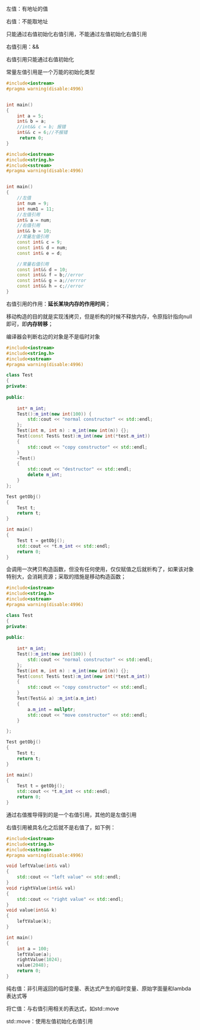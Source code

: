 左值：有地址的值

右值：不能取地址

只能通过右值初始化右值引用，不能通过左值初始化右值引用

右值引用：&&

右值引用只能通过右值初始化

常量左值引用是一个万能的初始化类型

```C++
#include<iostream>
#pragma warning(disable:4996)


int main()
{
	int a = 5;
	int& b = a;
	//int&& c = b; 报错
	int&& c = 6;//不报错
	 return 0;
}
```

```C++
#include<iostream>
#include<string.h>
#include<sstream>
#pragma warning(disable:4996)


int main()
{
	//左值
	int num = 9;
	int num1 = 11;
	//左值引用
	int& a = num;
	//右值引用
	int&& b = 10;
	//常量左值引用
	const int& c = 9;
	const int& d = num;
	const int& e = d;

	//常量右值引用
	const int&& d = 10;
	const int&& f = b;//error
	const int&& g = a;//errror
	const int&& h = c;//error
}
```



右值引用的作用：**延长某块内存的作用时间**；

移动构造的目的就是实现浅拷贝，但是析构的时候不释放内存，令原指针指向null即可，即**内存转移**；

编译器会判断右边的对象是不是临时对象

```C++
#include<iostream>
#include<string.h>
#include<sstream>
#pragma warning(disable:4996)

class Test
{
private:
	
public:
	
	int* m_int;
	Test():m_int(new int(100)) {
		std::cout << "normal constructor" << std::endl;
	};
	Test(int m, int n) : m_int(new int(n)) {};
	Test(const Test& test):m_int(new int(*test.m_int))
	{
		std::cout << "copy constructor" << std::endl;
	}
	~Test()
	{
		std::cout << "destructor" << std::endl;
		delete m_int;
	}
};

Test getObj()
{
	Test t;
	return t;
}

int main()
{
	Test t = getObj();
	std::cout << *t.m_int << std::endl;
	return 0;
}

```

会调用一次拷贝构造函数，但没有任何使用，仅仅赋值之后就析构了，如果该对象特别大，会消耗资源；采取的措施是移动构造函数；

```C++
#include<iostream>
#include<string.h>
#include<sstream>
#pragma warning(disable:4996)

class Test
{
private:
	
public:
	
	int* m_int;
	Test():m_int(new int(100)) {
		std::cout << "normal constructor" << std::endl;
	};
	Test(int m, int n) : m_int(new int(n)) {};
	Test(const Test& test):m_int(new int(*test.m_int))
	{
		std::cout << "copy constructor" << std::endl;
	}
	Test(Test&& a) :m_int(a.m_int)
	{
		a.m_int = nullptr;
		std::cout << "move constructor" << std::endl;
	}

};

Test getObj()
{
	Test t;
	return t;
}

int main()
{
	Test t = getObj();
	std::cout << *t.m_int << std::endl;
	return 0;
}
```





通过右值推导得到的是一个右值引用，其他的是左值引用



右值引用被具名化之后就不是右值了，如下例：

```C++
#include<iostream>
#include<string.h>
#include<sstream>
#pragma warning(disable:4996)

void leftValue(int& val)
{
	std::cout << "left value" << std::endl;
}
void rightValue(int&& val)
{
	std::cout << "right value" << std::endl;
}
void value(int&& k)
{
	leftValue(k);
}

int main()
{
	int a = 100;
	leftValue(a);
	rightValue(1024);
	value(2048);
	return 0;
}
```



纯右值：非引用返回的临时变量、表达式产生的临时变量、原始字面量和lambda表达式等

将亡值：与右值引用相关的表达式，如std::move

std::move：使用左值初始化右值引用